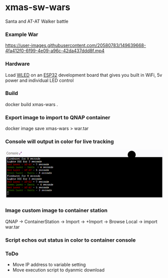 # xmas-sw-wars
Santa and AT-AT Walker battle




### Example War


https://user-images.githubusercontent.com/20580783/149639668-4fa412f0-6f99-4e09-a96c-42da437ddd8f.mp4



### Hardware


Load [WLED](https://kno.wled.ge/) on an [ESP32](https://www.amazon.com/gp/product/B09J94HPZB/) development board that gives you built in WiFi, 5v power and individual LED control


### Build

docker build xmas-wars .


### Export image to import to QNAP container

docker image save xmas-wars > war.tar

### Console will output in color for live tracking
![](https://github.com/rz93594/xmas-sw-wars/blob/main/imgs/console.png?raw=true)


### Image custom image to container station

QNAP -> ContainerStation -> Import -> +Import -> Browse Local -> import war.tar

### Script echos out status in color to container console

### ToDo

- Move IP address to variable setting
- Move execution script to dyanmic download
